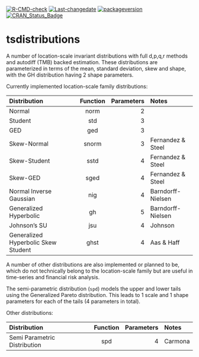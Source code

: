 
[![R-CMD-check](https://github.com/tsmodels/tsdistributions/actions/workflows/R-CMD-check.yaml/badge.svg)](https://github.com/tsmodels/tsdistributions/actions/workflows/R-CMD-check.yaml)
[![Last-changedate](https://img.shields.io/badge/last%20change-2024--05--10-yellowgreen.svg)](/commits/master)
[![packageversion](https://img.shields.io/badge/Package%20version-1.0.1-orange.svg?style=flat-square)](commits/master)
[![CRAN_Status_Badge](https://www.r-pkg.org/badges/version/tsdistributions)](https://cran.r-project.org/package=tsdistributions)

# tsdistributions

A number of location-scale invariant distributions with full d,p,q,r
methods and autodiff (TMB) backed estimation. These distributions are
parameterized in terms of the mean, standard deviation, skew and shape,
with the GH distribution having 2 shape parameters.

Currently implemented location-scale family distributions:

| Distribution                        | Function | Parameters | Notes             |
|:------------------------------------|:--------:|-----------:|:------------------|
| Normal                              |   norm   |          2 |                   |
| Student                             |   std    |          3 |                   |
| GED                                 |   ged    |          3 |                   |
| Skew-Normal                         |  snorm   |          3 | Fernandez & Steel |
| Skew-Student                        |   sstd   |          4 | Fernandez & Steel |
| Skew-GED                            |   sged   |          4 | Fernandez & Steel |
| Normal Inverse Gaussian             |   nig    |          4 | Barndorff-Nielsen |
| Generalized Hyperbolic              |    gh    |          5 | Barndorff-Nielsen |
| Johnson’s SU                        |   jsu    |          4 | Johnson           |
| Generalized Hyperbolic Skew Student |   ghst   |          4 | Aas & Haff        |

A number of other distributions are also implemented or planned to be,
which do not technically belong to the location-scale family but are
useful in time-series and financial risk analysis.

The semi-parametric distribution (`spd`) models the upper and lower
tails using the Generalized Pareto distribution. This leads to 1 scale
and 1 shape parameters for each of the tails (4 parameters in total).

Other distributions:

| Distribution                 | Function | Parameters | Notes   |
|:-----------------------------|:--------:|-----------:|:--------|
| Semi Parametric Distribution |   spd    |          4 | Carmona |
